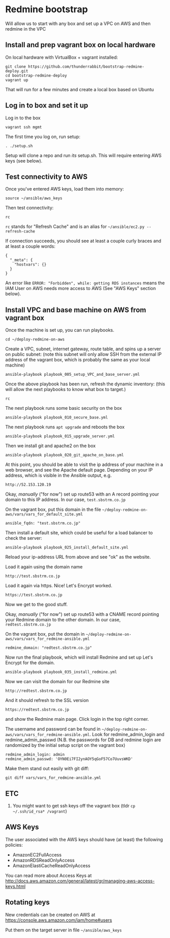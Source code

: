 # Redmine bootstrap

Will allow us to start with any box and set up a VPC on AWS and then redmine in the VPC

## Install and prep vagrant box on local hardware

On local hardware with VirtualBox + vagrant installed:

    git clone https://github.com/thunderrabbit/bootstrap-redmine-deploy.git
    cd bootstrap-redmine-deploy
    vagrant up

That will run for a few minutes and create a local box based on Ubuntu

## Log in to box and set it up

Log in to the box

    vagrant ssh mgmt

The first time you log on, run setup:

    . ./setup.sh

Setup will clone a repo and run *its* setup.sh.  This will require entering AWS keys (see below).

## Test connectivity to AWS

Once you've entered AWS keys, load them into memory:

    source ~/ansible/aws_keys

Then test connectivity:

    rc

`rc` stands for "Refresh Cache" and is an alias for `~/ansible/ec2.py --refresh-cache`

If connection succeeds, you should see at least a couple curly braces and at least a couple words:

	{
	  "_meta": {
	    "hostvars": {}
	  }
	}

An error like `ERROR: "Forbidden", while: getting RDS instances` means the IAM User on AWS needs more access to AWS (See "AWS Keys" section below).

## Install VPC and base machine on AWS from vagrant box

Once the machine is set up, you can run playbooks.

    cd ~/deploy-redmine-on-aws

Create a VPC, subnet, internet gateway, route table, and spins up a server on public subnet:  (note this subnet will only allow SSH from the external IP address of the vagrant box, which is probably the same as your local machine)

    ansible-playbook playbook_005_setup_VPC_and_base_server.yml

Once the above playbook has been run, refresh the dynamic inventory: (this will allow the next playbooks to know what box to target.)

    rc

The next playbook runs some basic security on the box

    ansible-playbook playbook_010_secure_base.yml

The next playbook runs `apt upgrade` and reboots the box

    ansible-playbook playbook_015_upgrade_server.yml

Then we install git and apache2 on the box

    ansible-playbook playbook_020_git_apache_on_base.yml

At this point, you should be able to visit the ip address of your machine in a web browser, and see the Apache default page.  Depending on your IP address, which is visible in the Ansible output, e.g.

    http://52.153.120.19

Okay, *manually* ("for now") set up route53 with an A record pointing your domain to this IP address.  In our case, `test.sbstrm.co.jp`

On the vagrant box, put this domain in the file `~/deploy-redmine-on-aws/vars/vars_for_default_site.yml`

    ansible_fqdn: "test.sbstrm.co.jp"

Then install a default site, which could be useful for a load balancer to check the server:

    ansible-playbook playbook_025_install_default_site.yml

Reload your ip-address URL from above and see "ok" as the website.

Load it again using the domain name

    http://test.sbstrm.co.jp

Load it again via https.  Nice!  Let's Encrypt worked.

    https://test.sbstrm.co.jp

Now we get to the good stuff.

Okay, *manually* ("for now") set up route53 with a CNAME record pointing your Redmine domain to the other domain.  In our case, `redtest.sbstrm.co.jp`

On the vagrant box, put the domain in `~/deploy-redmine-on-aws/vars/vars_for_redmine-ansible.yml`

    redmine_domain: "redtest.sbstrm.co.jp"

Now run the final playbook, which will install Redmine and set up Let's Encrypt for the domain.

    ansible-playbook playbook_035_install_redmine.yml

Now we can visit the domain for our Redmine site

    http://redtest.sbstrm.co.jp

And it should refresh to the SSL version

    https://redtest.sbstrm.co.jp

and show the Redmine main page.  Click login in the top right corner.

The username and password can be found in `~/deploy-redmine-on-aws/vars/vars_for_redmine-ansible.yml`.  Look for redmine_admin_login and redmine_admin_passwd  (N.B. the passwords for DB and redmine login are randomized by the initial setup script on the vagrant box)

    redmine_admin_login: admin
    redmine_admin_passwd: 'OYN0Ei7FI2ynAOY5qGoF57Co7UuvsWKD'

 Make them stand out easily with git diff:

    git diff vars/vars_for_redmine-ansible.yml

## ETC

1. You might want to get ssh keys off the vagrant box (tldr `cp ~/.ssh/id_rsa* /vagrant`)

## AWS Keys

The user associated with the AWS keys should have (at least) the following policies:

* AmazonEC2FullAccess
* AmazonRDSReadOnlyAccess
* AmazonElastiCacheReadOnlyAccess

You can read more about Access Keys at
http://docs.aws.amazon.com/general/latest/gr/managing-aws-access-keys.html

## Rotating keys

New credentials can be created on AWS
at https://console.aws.amazon.com/iam/home#users

Put them on the target server in file `~/ansible/aws_keys`
